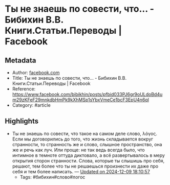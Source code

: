 # Ты не знаешь по совести, что... - Бибихин В.В. Книги.Статьи.Переводы | Facebook

## Metadata
- Author: [facebook.com]()
- Title: Ты не знаешь по совести, что... - Бибихин В.В. Книги.Статьи.Переводы | Facebook
- Reference: https://www.facebook.com/bibikhin/posts/pfbid033PJ6gr9oULdoBd4um29zKFeF29mnkdbHmPk9kXhMSp1sYbxVmeCe1bcF3EpU4n6ql
- Category: #article

## Highlights
- Ты не знаешь по совести, что такое на самом деле слово, λόγος. Если мы договорились до того, что жизнь складывается вокруг странности, то странность же и слово, слышное пространство, она же и речь как луч. Или проще: не так ведь всегда было, что интимное в темноте оттуда диктовало, а всё развертывалось в меру открытия сторон странности. Слова, которые ты слышишь про себя, решают, тем более что ты не решаешься произнести их даже про себя и тем более написать. — [Updated on 2024-12-09 18:10:57](https://hyp.is/yurgFLY_Ee-WnAf9XFwvtg/www.facebook.com/bibikhin/posts/pfbid033PJ6gr9oULdoBd4um29zKFeF29mnkdbHmPk9kXhMSp1sYbxVmeCe1bcF3EpU4n6ql)
   - Tags: #бибихин#слово#логос
